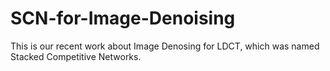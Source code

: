 # SCN-for-Image-Denoising
This is our recent work about Image Denosing for LDCT, which was named Stacked Competitive Networks.
